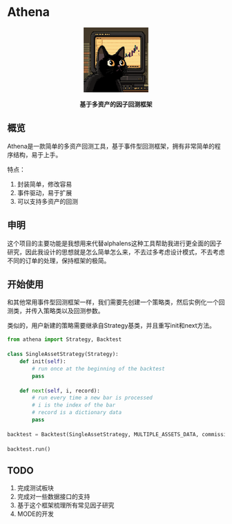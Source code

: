 # Athena
<div align="center">
    <img src="pics/logo.png" alt="athena logo" style="width:150px;">
    <p></p>
    <p><strong>基于多资产的因子回测框架</strong></p>
</div>


## 概览
Athena是一款简单的多资产回测工具，基于事件型回测框架，拥有非常简单的程序结构，易于上手。

特点：
1. 封装简单，修改容易
2. 事件驱动，易于扩展
3. 可以支持多资产的回测

## 申明
这个项目的主要功能是我想用来代替alphalens这种工具帮助我进行更全面的因子研究，因此我设计的思想就是怎么简单怎么来，不去过多考虑设计模式，不去考虑不同的订单的处理，保持框架的极简。

## 开始使用
和其他常用事件型回测框架一样，我们需要先创建一个策略类，然后实例化一个回测类，并传入策略类以及回测参数。

类似的，用户新建的策略需要继承自Strategy基类，并且重写init和next方法。

```python
from athena import Strategy, Backtest

class SingleAssetStrategy(Strategy):
    def init(self):
        # run once at the beginning of the backtest
        pass

    def next(self, i, record):
        # run every time a new bar is processed
        # i is the index of the bar
        # record is a dictionary data
        pass

backtest = Backtest(SingleAssetStrategy, MULTIPLE_ASSETS_DATA, commission=.001, cash=1000000)

backtest.run()
```

## TODO
1. 完成测试板块
2. 完成对一些数据接口的支持
3. 基于这个框架梳理所有常见因子研究
4. MODE的开发
